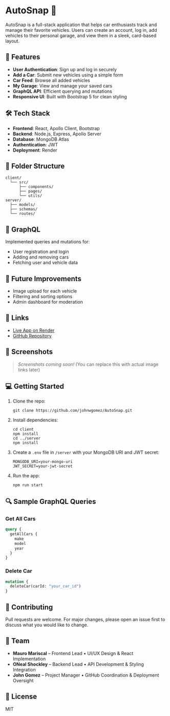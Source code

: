 # AutoSnap 🚗

AutoSnap is a full-stack application that helps car enthusiasts track and manage their favorite vehicles. Users can create an account, log in, add vehicles to their personal garage, and view them in a sleek, card-based layout.

## 🚀 Features

- **User Authentication**: Sign up and log in securely
- **Add a Car**: Submit new vehicles using a simple form
- **Car Feed**: Browse all added vehicles
- **My Garage**: View and manage your saved cars
- **GraphQL API**: Efficient querying and mutations
- **Responsive UI**: Built with Bootstrap 5 for clean styling

## 🛠️ Tech Stack

- **Frontend**: React, Apollo Client, Bootstrap
- **Backend**: Node.js, Express, Apollo Server
- **Database**: MongoDB Atlas
- **Authentication**: JWT
- **Deployment**: Render

## 📂 Folder Structure

```
client/
  └── src/
      ├── components/
      ├── pages/
      └── utils/
server/
  ├── models/
  ├── schemas/
  └── routes/
```

## 📡 GraphQL

Implemented queries and mutations for:

- User registration and login
- Adding and removing cars
- Fetching user and vehicle data

## 🚧 Future Improvements

- Image upload for each vehicle
- Filtering and sorting options
- Admin dashboard for moderation

## 🔗 Links

- [Live App on Render](autosnap.onrender.com)
- [GitHub Repository](https://github.com/johnwgomez/AutoSnap)

## 📸 Screenshots

> _Screenshots coming soon!_ (You can replace this with actual image links later)

## 💻 Getting Started

1. Clone the repo:
   ```
   git clone https://github.com/johnwgomez/AutoSnap.git
   ```

2. Install dependencies:
   ```
   cd client
   npm install
   cd ../server
   npm install
   ```

3. Create a `.env` file in `/server` with your MongoDB URI and JWT secret:
   ```
   MONGODB_URI=your-mongo-uri
   JWT_SECRET=your-jwt-secret
   ```

4. Run the app:
   ```
   npm run start
   ```

## 🔍 Sample GraphQL Queries

### Get All Cars
```graphql
query {
  getAllCars {
    make
    model
    year
  }
}
```

### Delete Car
```graphql
mutation {
  deleteCar(carId: "your_car_id")
}
```

## 🤝 Contributing

Pull requests are welcome. For major changes, please open an issue first to discuss what you would like to change.

## 👥 Team

- **Mauro Mariscal** – Frontend Lead • UI/UX Design & React Implementation  
- **ONeal Shockley** – Backend Lead • API Development & Styling Integration  
- **John Gomez** – Project Manager • GitHub Coordination & Deployment Oversight  

## 📜 License

MIT